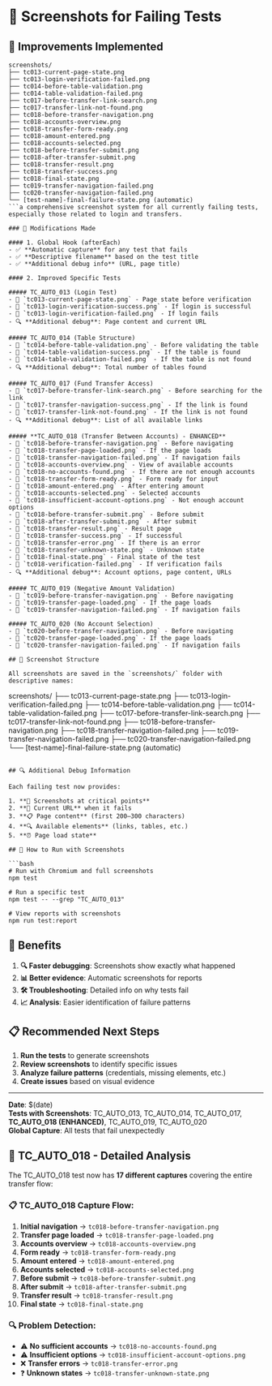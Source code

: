 # 📸 Screenshots for Failing Tests

## 🎯 Improvements Implemented
```
screenshots/
├── tc013-current-page-state.png
├── tc013-login-verification-failed.png
├── tc014-before-table-validation.png
├── tc014-table-validation-failed.png
├── tc017-before-transfer-link-search.png
├── tc017-transfer-link-not-found.png
├── tc018-before-transfer-navigation.png
├── tc018-accounts-overview.png
├── tc018-transfer-form-ready.png
├── tc018-amount-entered.png
├── tc018-accounts-selected.png
├── tc018-before-transfer-submit.png
├── tc018-after-transfer-submit.png
├── tc018-transfer-result.png
├── tc018-transfer-success.png
├── tc018-final-state.png
├── tc019-transfer-navigation-failed.png
├── tc020-transfer-navigation-failed.png
└── [test-name]-final-failure-state.png (automatic)
```a comprehensive screenshot system for all currently failing tests, especially those related to login and transfers.

### 🔧 Modifications Made

#### 1. Global Hook (afterEach)
- ✅ **Automatic capture** for any test that fails
- ✅ **Descriptive filename** based on the test title
- ✅ **Additional debug info** (URL, page title)

#### 2. Improved Specific Tests

##### TC_AUTO_013 (Login Test)
- 📸 `tc013-current-page-state.png` - Page state before verification
- 📸 `tc013-login-verification-success.png` - If login is successful
- 📸 `tc013-login-verification-failed.png` - If login fails
- 🔍 **Additional debug**: Page content and current URL

##### TC_AUTO_014 (Table Structure)
- 📸 `tc014-before-table-validation.png` - Before validating the table
- 📸 `tc014-table-validation-success.png` - If the table is found
- 📸 `tc014-table-validation-failed.png` - If the table is not found
- 🔍 **Additional debug**: Total number of tables found

##### TC_AUTO_017 (Fund Transfer Access)
- 📸 `tc017-before-transfer-link-search.png` - Before searching for the link
- 📸 `tc017-transfer-navigation-success.png` - If the link is found
- 📸 `tc017-transfer-link-not-found.png` - If the link is not found
- 🔍 **Additional debug**: List of all available links

##### **TC_AUTO_018 (Transfer Between Accounts) - ENHANCED**
- 📸 `tc018-before-transfer-navigation.png` - Before navigating
- 📸 `tc018-transfer-page-loaded.png` - If the page loads
- 📸 `tc018-transfer-navigation-failed.png` - If navigation fails
- 📸 `tc018-accounts-overview.png` - View of available accounts
- 📸 `tc018-no-accounts-found.png` - If there are not enough accounts
- 📸 `tc018-transfer-form-ready.png` - Form ready for input
- 📸 `tc018-amount-entered.png` - After entering amount
- 📸 `tc018-accounts-selected.png` - Selected accounts
- 📸 `tc018-insufficient-account-options.png` - Not enough account options
- 📸 `tc018-before-transfer-submit.png` - Before submit
- 📸 `tc018-after-transfer-submit.png` - After submit
- 📸 `tc018-transfer-result.png` - Result page
- 📸 `tc018-transfer-success.png` - If successful
- 📸 `tc018-transfer-error.png` - If there is an error
- 📸 `tc018-transfer-unknown-state.png` - Unknown state
- 📸 `tc018-final-state.png` - Final state of the test
- 📸 `tc018-verification-failed.png` - If verification fails
- 🔍 **Additional debug**: Account options, page content, URLs

##### TC_AUTO_019 (Negative Amount Validation)
- 📸 `tc019-before-transfer-navigation.png` - Before navigating
- 📸 `tc019-transfer-page-loaded.png` - If the page loads
- 📸 `tc019-transfer-navigation-failed.png` - If navigation fails

##### TC_AUTO_020 (No Account Selection)
- 📸 `tc020-before-transfer-navigation.png` - Before navigating
- 📸 `tc020-transfer-page-loaded.png` - If the page loads
- 📸 `tc020-transfer-navigation-failed.png` - If navigation fails

## 📁 Screenshot Structure

All screenshots are saved in the `screenshots/` folder with descriptive names:

```
screenshots/
├── tc013-current-page-state.png
├── tc013-login-verification-failed.png
├── tc014-before-table-validation.png
├── tc014-table-validation-failed.png
├── tc017-before-transfer-link-search.png
├── tc017-transfer-link-not-found.png
├── tc018-before-transfer-navigation.png
├── tc018-transfer-navigation-failed.png
├── tc019-transfer-navigation-failed.png
├── tc020-transfer-navigation-failed.png
└── [test-name]-final-failure-state.png (automatic)
```

## 🔍 Additional Debug Information

Each failing test now provides:

1. **📸 Screenshots at critical points**
2. **🔗 Current URL** when it fails
3. **📋 Page content** (first 200–300 characters)
4. **🔍 Available elements** (links, tables, etc.)
5. **⏰ Page load state**

## 🚀 How to Run with Screenshots

```bash
# Run with Chromium and full screenshots
npm test

# Run a specific test
npm test -- --grep "TC_AUTO_013"

# View reports with screenshots
npm run test:report
```

## 🎯 Benefits

1. **🔍 Faster debugging**: Screenshots show exactly what happened
2. **📊 Better evidence**: Automatic screenshots for reports
3. **🛠️ Troubleshooting**: Detailed info on why tests fail
4. **📈 Analysis**: Easier identification of failure patterns

## 📋 Recommended Next Steps

1. **Run the tests** to generate screenshots
2. **Review screenshots** to identify specific issues
3. **Analyze failure patterns** (credentials, missing elements, etc.)
4. **Create issues** based on visual evidence

---

**Date**: $(date)  
**Tests with Screenshots**: TC_AUTO_013, TC_AUTO_014, TC_AUTO_017, **TC_AUTO_018 (ENHANCED)**, TC_AUTO_019, TC_AUTO_020  
**Global Capture**: All tests that fail unexpectedly

## 🎯 **TC_AUTO_018 - Detailed Analysis**

The TC_AUTO_018 test now has **17 different captures** covering the entire transfer flow:

### **📋 TC_AUTO_018 Capture Flow:**
1. **Initial navigation** → `tc018-before-transfer-navigation.png`
2. **Transfer page loaded** → `tc018-transfer-page-loaded.png`
3. **Accounts overview** → `tc018-accounts-overview.png`
4. **Form ready** → `tc018-transfer-form-ready.png`
5. **Amount entered** → `tc018-amount-entered.png`
6. **Accounts selected** → `tc018-accounts-selected.png`
7. **Before submit** → `tc018-before-transfer-submit.png`
8. **After submit** → `tc018-after-transfer-submit.png`
9. **Transfer result** → `tc018-transfer-result.png`
10. **Final state** → `tc018-final-state.png`

### **🔍 Problem Detection:**
- ⚠️ **No sufficient accounts** → `tc018-no-accounts-found.png`
- ⚠️ **Insufficient options** → `tc018-insufficient-account-options.png`
- ❌ **Transfer errors** → `tc018-transfer-error.png`
- ❓ **Unknown states** → `tc018-transfer-unknown-state.png`

